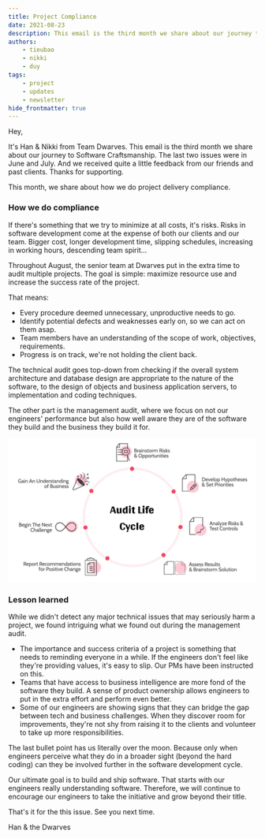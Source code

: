 ```yaml
---
title: Project Compliance
date: 2021-08-23
description: This email is the third month we share about our journey to Software Craftsmanship.
authors: 
    - tieubao
    - nikki
    - duy
tags: 
    - project
    - updates
    - newsletter
hide_frontmatter: true
---
```


Hey,

It's Han & Nikki from Team Dwarves. This email is the third month we share about our journey to Software Craftsmanship. The last two issues were in June and July. And we received quite a little feedback from our friends and past clients. Thanks for supporting.

This month, we share about how we do project delivery compliance.

### How we do compliance

If there's something that we try to minimize at all costs, it's risks. Risks in software development come at the expense of both our clients and our team. Bigger cost, longer development time, slipping schedules, increasing in working hours, descending team spirit...

Throughout August, the senior team at Dwarves put in the extra time to audit multiple projects. The goal is simple: maximize resource use and increase the success rate of the project.

That means:

- Every procedure deemed unnecessary, unproductive needs to go.
- Identify potential defects and weaknesses early on, so we can act on them asap.
- Team members have an understanding of the scope of work, objectives, requirements.
- Progress is on track, we're not holding the client back.

The technical audit goes top-down from checking if the overall system architecture and database design are appropriate to the nature of the software, to the design of objects and business application servers, to implementation and coding techniques.

The other part is the management audit, where we focus on not our engineers' performance but also how well aware they are of the software they build and the business they build it for.

![](assets/project-compliance-20240312105356342.webp)

### Lesson learned

While we didn't detect any major technical issues that may seriously harm a project, we found intriguing what we found out during the management audit.

- The importance and success criteria of a project is something that needs to reminding everyone in a while. If the engineers don't feel like they're providing values, it's easy to slip. Our PMs have been instructed on this.
- Teams that have access to business intelligence are more fond of the software they build. A sense of product ownership allows engineers to put in the extra effort and perform even better.
- Some of our engineers are showing signs that they can bridge the gap between tech and business challenges. When they discover room for improvements, they're not shy from raising it to the clients and volunteer to take up more responsibilities.

The last bullet point has us literally over the moon. Because only when engineers perceive what they do in a broader sight (beyond the hard coding) can they be involved further in the software development cycle.

Our ultimate goal is to build and ship software. That starts with our engineers really understanding software. Therefore, we will continue to encourage our engineers to take the initiative and grow beyond their title.

That's it for the this issue. See you next time.

Han & the Dwarves
